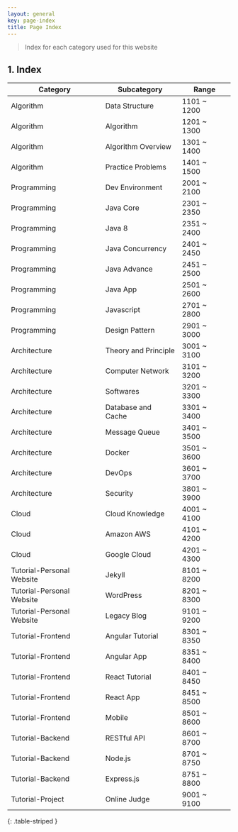 ```yaml
---
layout: general
key: page-index
title: Page Index
---
```


> Index for each category used for this website

## 1. Index

Category                  | Subcategory                | Range
--------------------------|----------------------------|--------------
Algorithm                 | Data Structure             | 1101 ~ 1200
Algorithm                 | Algorithm                  | 1201 ~ 1300
Algorithm                 | Algorithm Overview         | 1301 ~ 1400
Algorithm                 | Practice Problems          | 1401 ~ 1500
Programming               | Dev Environment            | 2001 ~ 2100
Programming               | Java Core                  | 2301 ~ 2350
Programming               | Java 8                     | 2351 ~ 2400
Programming               | Java Concurrency           | 2401 ~ 2450
Programming               | Java Advance               | 2451 ~ 2500
Programming               | Java App                   | 2501 ~ 2600
Programming               | Javascript                 | 2701 ~ 2800
Programming               | Design Pattern             | 2901 ~ 3000
Architecture              | Theory and Principle       | 3001 ~ 3100
Architecture              | Computer Network           | 3101 ~ 3200
Architecture              | Softwares                  | 3201 ~ 3300
Architecture              | Database and Cache         | 3301 ~ 3400
Architecture              | Message Queue              | 3401 ~ 3500
Architecture              | Docker                     | 3501 ~ 3600
Architecture              | DevOps                     | 3601 ~ 3700
Architecture              | Security                   | 3801 ~ 3900
Cloud                     | Cloud Knowledge            | 4001 ~ 4100
Cloud                     | Amazon AWS                 | 4101 ~ 4200
Cloud                     | Google Cloud               | 4201 ~ 4300
Tutorial-Personal Website | Jekyll                     | 8101 ~ 8200
Tutorial-Personal Website | WordPress                  | 8201 ~ 8300
Tutorial-Personal Website | Legacy Blog                | 9101 ~ 9200
Tutorial-Frontend         | Angular Tutorial           | 8301 ~ 8350
Tutorial-Frontend         | Angular App                | 8351 ~ 8400
Tutorial-Frontend         | React Tutorial             | 8401 ~ 8450
Tutorial-Frontend         | React App                  | 8451 ~ 8500
Tutorial-Frontend         | Mobile                     | 8501 ~ 8600
Tutorial-Backend          | RESTful API                | 8601 ~ 8700
Tutorial-Backend          | Node.js                    | 8701 ~ 8750
Tutorial-Backend          | Express.js                 | 8751 ~ 8800
Tutorial-Project          | Online Judge               | 9001 ~ 9100
{: .table-striped }

<!---
## 2. Old

Category | Subcategory         | Range
-----------|---------------------|------------
Algorithm  | Data Structure      | 1101 ~ 1200
Algorithm  | Algorithm           | 1201 ~ 1280
Algorithm  | Algorithm Overview  | 1281 ~ 1300
Popular  | Design Pattern      | 1301 ~ 1400
Popular  | Java                | 1401 ~ 1500
Popular  | Java Practice       | 1501 ~ 1600
Popular  | Jekyll              | 1601 ~ 1700
Algorithm  | Practice Problems   | 1701 ~ 1800
Popular  | WordPress           | 1801 ~ 1900
Tutorial | DevEnv              | 2101 ~ 2200
Tutorial | RESTful API         | 2201 ~ 2300
Tutorial | Mobile              | 2301 ~ 2400
Tutorial | Javascript          | 2401 ~ 2500
Tutorial | Node.js             | 2501 ~ 2600
Tutorial | React               | 2601 ~ 2700
Tutorial | Angular             | 2701 ~ 2800
Tutorial | Project             | 2801 ~ 2900
Tutorial | Docker & K8s        | 3101 ~ 3200
Tutorial | Theory              | 3201 ~ 3300
Tutorial | Distributed System  | 3501 ~ 3600
Tutorial | Security            | 3601 ~ 3700
Tutorial | Softwares           | 3701 ~ 3800
Tutorial | Cloud               | 3801 ~ 3900
Tutorial | Network             | 3901 ~ 4000
Tutorial | Old Blog/Special    | 8001 ~ 9000
{: .table-striped }
-->
